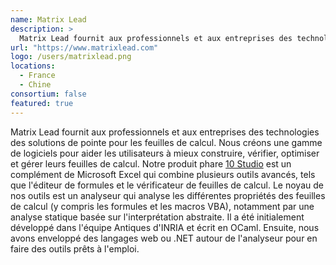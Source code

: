```yaml
---
name: Matrix Lead
description: >
  Matrix Lead fournit aux professionnels et aux entreprises des technologies des solutions de pointe pour les feuilles de calcul
url: "https://www.matrixlead.com"
logo: /users/matrixlead.png
locations:
  - France
  - Chine
consortium: false
featured: true
---
```


Matrix Lead fournit aux professionnels et aux entreprises des technologies des solutions de pointe pour les feuilles de calcul. Nous créons une gamme de logiciels pour aider les utilisateurs à mieux construire, vérifier, optimiser et gérer leurs feuilles de calcul. Notre produit phare [10 Studio](https://www.10studio.tech) est un complément de Microsoft Excel qui combine plusieurs outils avancés, tels que l'éditeur de formules et le vérificateur de feuilles de calcul. Le noyau de nos outils est un analyseur qui analyse les différentes propriétés des feuilles de calcul (y compris les formules et les macros VBA), notamment par une analyse statique basée sur l'interprétation abstraite. Il a été initialement développé dans l'équipe Antiques d'INRIA et écrit en OCaml. Ensuite, nous avons enveloppé des langages web ou .NET autour de l'analyseur pour en faire des outils prêts à l'emploi.
